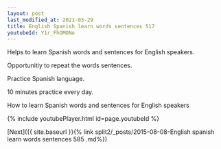 ```yaml
---
layout: post
last_modified_at: 2021-03-29
title: English Spanish learn words sentences 517 
youtubeId: Y1r_FhOMONo
---
```

 
 
Helps to learn Spanish words and sentences for English speakers.

Opportunitiy to repeat the words sentences. 

Practice Spanish language. 
 
10 minutes practice every day. 
 
How to learn Spanish words and sentences for English speakers 
 
{% include youtubePlayer.html id=page.youtubeId %}
 
 
[Next]({{ site.baseurl }}{% link  split2/_posts/2015-08-08-English spanish learn words sentences 585 .md%})
 
